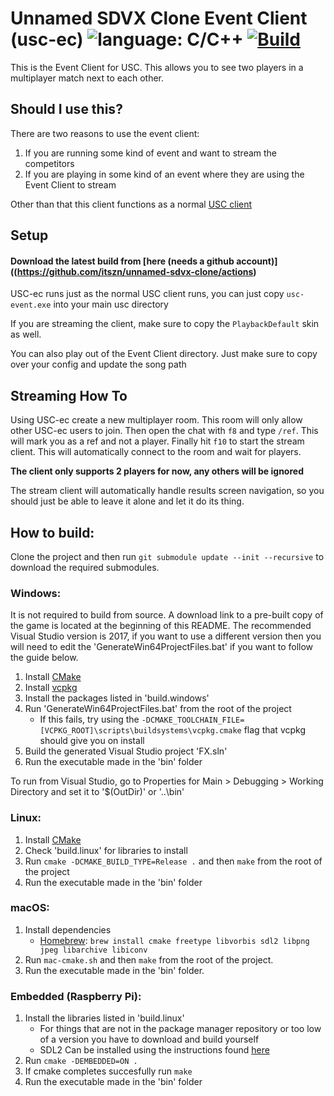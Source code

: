 # Unnamed SDVX Clone Event Client (usc-ec) ![language: C/C++](https://img.shields.io/badge/language-C%2FC%2B%2B-green.svg) [![Build](https://github.com/itszn/unnamed-sdvx-clone/workflows/Build/badge.svg)](https://github.com/itszn/unnamed-sdvx-clone/actions)

This is the Event Client for USC. This allows you to see two players in a multiplayer match next to each other.

## Should I use this?

There are two reasons to use the event client:
1. If you are running some kind of event and want to stream the competitors
2. If you are playing in some kind of an event where they are using the Event Client to stream

Other than that this client functions as a normal [USC client](https://github.com/Drewol/unnamed-sdvx-clone)

## Setup

#### Download the latest build from [here (needs a github account)]((https://github.com/itszn/unnamed-sdvx-clone/actions) 

USC-ec runs just as the normal USC client runs, you can just copy `usc-event.exe` into your main usc directory

If you are streaming the client, make sure to copy the `PlaybackDefault` skin as well.

You can also play out of the Event Client directory. Just make sure to copy over your config and update the song path

## Streaming How To

Using USC-ec create a new multiplayer room. This room will only allow other USC-ec users to join. Then open the chat with `f8` and type `/ref`. This will mark you as a ref and not a player. Finally hit `f10` to start the stream client. This will automatically connect to the room and wait for players.

__The client only supports 2 players for now, any others will be ignored__

The stream client will automatically handle results screen navigation, so you should just be able to leave it alone and let it do its thing.

## How to build:
Clone the project and then run `git submodule update --init --recursive` to download the required submodules.

### Windows:
It is not required to build from source. A download link to a pre-built copy of the game is located at the beginning of this README.
The recommended Visual Studio version is 2017, if you want to use a different version then you
will need to edit the 'GenerateWin64ProjectFiles.bat' if you want to follow the guide below.

1. Install [CMake](https://cmake.org/download/)
2. Install [vcpkg](https://github.com/microsoft/vcpkg)
3. Install the packages listed in 'build.windows'
4. Run 'GenerateWin64ProjectFiles.bat' from the root of the project
    * If this fails, try using the `-DCMAKE_TOOLCHAIN_FILE=[VCPKG_ROOT]\scripts\buildsystems\vcpkg.cmake` flag that vcpkg should give you on install
5. Build the generated Visual Studio project 'FX.sln'
6. Run the executable made in the 'bin' folder

To run from Visual Studio, go to Properties for Main > Debugging > Working Directory and set it to '$(OutDir)' or '..\\bin'

### Linux:
1. Install [CMake](https://cmake.org/download/)
2. Check 'build.linux' for libraries to install
3. Run `cmake -DCMAKE_BUILD_TYPE=Release .` and then `make` from the root of the project
4. Run the executable made in the 'bin' folder

### macOS:
1. Install dependencies
	* [Homebrew](https://github.com/Homebrew/brew): `brew install cmake freetype libvorbis sdl2 libpng jpeg libarchive libiconv`
2. Run `mac-cmake.sh` and then `make` from the root of the project.
3. Run the executable made in the 'bin' folder.

### Embedded (Raspberry Pi):
1. Install the libraries listed in 'build.linux'
	* For things that are not in the package manager repository or too low of a version you have to download and build yourself
	* SDL2 Can be installed using the instructions found [here](https://wiki.libsdl.org/Installation#Raspberry_Pi)
2. Run `cmake -DEMBEDDED=ON .`
3. If cmake completes succesfully run `make`
4. Run the executable made in the 'bin' folder
